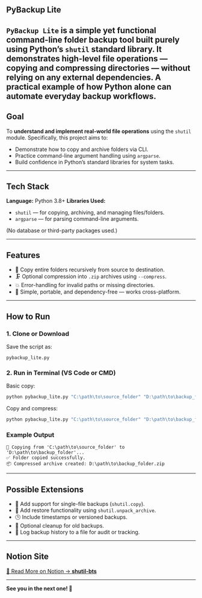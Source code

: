 ## **PyBackup Lite**

`PyBackup Lite` is a simple yet functional **command-line folder backup tool** built purely using Python’s **`shutil`** standard library.
It demonstrates high-level file operations — copying and compressing directories — without relying on any external dependencies.
A practical example of how Python alone can automate everyday backup workflows.
---

## **Goal**

To **understand and implement real-world file operations** using the `shutil` module.
Specifically, this project aims to:

* Demonstrate how to copy and archive folders via CLI.
* Practice command-line argument handling using `argparse`.
* Build confidence in Python’s standard libraries for system tasks.

---

## **Tech Stack**

**Language:** Python 3.8+
**Libraries Used:**

* `shutil` — for copying, archiving, and managing files/folders.
* `argparse` — for parsing command-line arguments.

(No database or third-party packages used.)

---

## **Features**

* 📂 Copy entire folders recursively from source to destination.
* 🗜️ Optional compression into `.zip` archives using `--compress`.
* 💥 Error-handling for invalid paths or missing directories.
* 🧱 Simple, portable, and dependency-free — works cross-platform.

---

## **How to Run**

### **1. Clone or Download**

Save the script as:

```
pybackup_lite.py
```

### **2. Run in Terminal (VS Code or CMD)**

Basic copy:

```bash
python pybackup_lite.py "C:\path\to\source_folder" "D:\path\to\backup_folder"
```

Copy and compress:

```bash
python pybackup_lite.py "C:\path\to\source_folder" "D:\path\to\backup_folder" --compress
```

### **Example Output**

```
🔄 Copying from 'C:\path\to\source_folder' to 'D:\path\to\backup_folder'...
✅ Folder copied successfully.
📦 Compressed archive created: D:\path\to\backup_folder.zip
```

---

## **Possible Extensions**

* 🧩 Add support for single-file backups (`shutil.copy`).
* 🔁 Add restore functionality using `shutil.unpack_archive`.
* 🕒 Include timestamps or versioned backups.
* 🧹 Optional cleanup for old backups.
* 📜 Log backup history to a file for audit or tracking.

---

## **Notion Site**

[📘 Read More on Notion → **shutil-bts**](https://dramatic-psychology-0d8.notion.site/shutil-bts-29303656c6c380d688fae3343ed44fd4?source=copy_link)

---

**See you in the next one! 🚀**